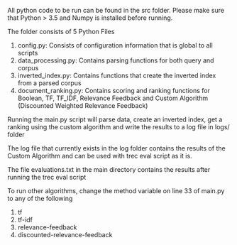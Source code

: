 All python code to be run can be found in the src folder. Please make sure that Python > 3.5 and Numpy is installed before running. 

The folder consists of 5 Python Files

1. config.py: Consists of configuration information that is global to all scripts
2. data_processing.py: Contains parsing functions for both query and corpus
3. inverted_index.py: Contains functions that create the inverted index from a parsed corpus
4. document_ranking.py: Contains scoring and ranking functions for Boolean, TF, TF_IDF, Relevance Feedback and Custom Algorithm (Discounted Weighted Relevance Feedback)

Running the main.py script will parse data, create an inverted index, get a ranking using the custom algorithm and write the results to a log file in logs/ folder

The log file that currently exists in the log folder contains the results of the Custom Algorithm and can be used with trec eval script as it is.

The file evaluations.txt in the main directory contains the results after running the trec eval script

To run other algorithms, change the method variable on line 33 of main.py to any of the following

1. tf
2. tf-idf
3. relevance-feedback
4. discounted-relevance-feedback

